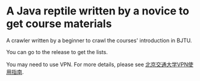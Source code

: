 # A Java reptile written by a novice to get course materials

A crawler written by a beginner to crawl the courses' introduction in BJTU.

You can go to the release to get the lists.

You may need to use VPN. For more details, please see [北京交通大学VPN使用指南](http://ic.bjtu.edu.cn/fwzn/4039.htm).
